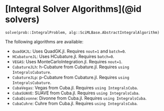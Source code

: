 # [Integral Solver Algorithms](@id solvers)

```@docs
solve(prob::IntegralProblem, alg::SciMLBase.AbstractIntegralAlgorithm)
```

The following algorithms are available:

- `QuadGKJL`: Uses QuadGK.jl. Requires `nout=1` and `batch=0`.
- `HCubatureJL`: Uses HCubature.jl. Requires `batch=0`.
- `VEGAS`: Uses MonteCarloIntegration.jl. Requires `nout=1`.
- `CubatureJLh`: h-Cubature from Cubature.jl. Requires `using IntegralsCubature`.
- `CubatureJLp`: p-Cubature from Cubature.jl. Requires `using IntegralsCubature`.
- `CubaVegas`: Vegas from Cuba.jl. Requires `using IntegralsCuba`.
- `CubaSUAVE`: SUAVE from Cuba.jl. Requires `using IntegralsCuba`.
- `CubaDivonne`: Divonne from Cuba.jl. Requires `using IntegralsCuba`.
- `CubaCuhre`: Cuhre from Cuba.jl. Requires `using IntegralsCuba`.